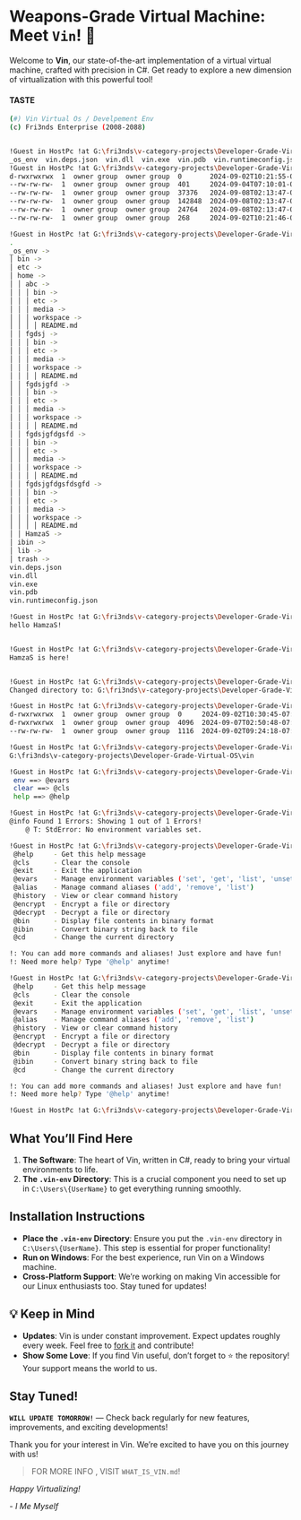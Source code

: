# Weapons-Grade Virtual Machine: Meet `Vin`! 🚀

Welcome to **Vin**, our state-of-the-art implementation of a virtual virtual machine, crafted with precision in C#. Get ready to explore a new dimension of virtualization with this powerful tool!

#### **TASTE**
```sh
(#) Vin Virtual Os / Develpement Env
(c) Fri3nds Enterprise (2008-2088)


!Guest in HostPc !at G:\fri3nds\v-category-projects\Developer-Grade-Virtual-OS\vin\vin\bin\Debug\net8.0 $ @bin ls
_os_env  vin.deps.json  vin.dll  vin.exe  vin.pdb  vin.runtimeconfig.json
!Guest in HostPc !at G:\fri3nds\v-category-projects\Developer-Grade-Virtual-OS\vin\vin\bin\Debug\net8.0 $ @bin ls -l -a
d-rwxrwxrwx  1  owner group  owner group  0       2024-09-02T10:21:55-07:00  _os_env
--rw-rw-rw-  1  owner group  owner group  401     2024-09-04T07:10:01-07:00  vin.deps.json
--rw-rw-rw-  1  owner group  owner group  37376   2024-09-08T02:13:47-07:00  vin.dll
--rw-rw-rw-  1  owner group  owner group  142848  2024-09-08T02:13:47-07:00  vin.exe
--rw-rw-rw-  1  owner group  owner group  24764   2024-09-08T02:13:47-07:00  vin.pdb
--rw-rw-rw-  1  owner group  owner group  268     2024-09-02T10:21:46-07:00  vin.runtimeconfig.json

!Guest in HostPc !at G:\fri3nds\v-category-projects\Developer-Grade-Virtual-OS\vin\vin\bin\Debug\net8.0 $ @bin tree
.
_os_env ->
│ bin ->
│ etc ->
│ home ->
│ │ abc ->
│ │ │ bin ->
│ │ │ etc ->
│ │ │ media ->
│ │ │ workspace ->
│ │ │ │ README.md
│ │ fgdsj ->
│ │ │ bin ->
│ │ │ etc ->
│ │ │ media ->
│ │ │ workspace ->
│ │ │ │ README.md
│ │ fgdsjgfd ->
│ │ │ bin ->
│ │ │ etc ->
│ │ │ media ->
│ │ │ workspace ->
│ │ │ │ README.md
│ │ fgdsjgfdgsfd ->
│ │ │ bin ->
│ │ │ etc ->
│ │ │ media ->
│ │ │ workspace ->
│ │ │ │ README.md
│ │ fgdsjgfdgsfdsgfd ->
│ │ │ bin ->
│ │ │ etc ->
│ │ │ media ->
│ │ │ workspace ->
│ │ │ │ README.md
│ │ HamzaS ->
│ ibin ->
│ lib ->
│ trash ->
vin.deps.json
vin.dll
vin.exe
vin.pdb
vin.runtimeconfig.json

!Guest in HostPc !at G:\fri3nds\v-category-projects\Developer-Grade-Virtual-OS\vin\vin\bin\Debug\net8.0 $ @ibin plutoc:HamzaS.rb
hello HamzaS!


!Guest in HostPc !at G:\fri3nds\v-category-projects\Developer-Grade-Virtual-OS\vin\vin\bin\Debug\net8.0 $ @ibin python:abc.py
HamzaS is here!


!Guest in HostPc !at G:\fri3nds\v-category-projects\Developer-Grade-Virtual-OS\vin\vin\bin\Debug\net8.0 $ @cd ../../../../
Changed directory to: G:\fri3nds\v-category-projects\Developer-Grade-Virtual-OS\vin\

!Guest in HostPc !at G:\fri3nds\v-category-projects\Developer-Grade-Virtual-OS\vin\ $ @bin ls -l -a
d-rwxrwxrwx  1  owner group  owner group  0     2024-09-02T10:30:45-07:00  .vs
d-rwxrwxrwx  1  owner group  owner group  4096  2024-09-07T02:50:48-07:00  vin
--rw-rw-rw-  1  owner group  owner group  1116  2024-09-02T09:24:18-07:00  vin.sln

!Guest in HostPc !at G:\fri3nds\v-category-projects\Developer-Grade-Virtual-OS\vin\ $ @bin pwd
G:\fri3nds\v-category-projects\Developer-Grade-Virtual-OS\vin

!Guest in HostPc !at G:\fri3nds\v-category-projects\Developer-Grade-Virtual-OS\vin\ $ @alias list
 env ==> @evars
 clear ==> @cls
 help ==> @help

!Guest in HostPc !at G:\fri3nds\v-category-projects\Developer-Grade-Virtual-OS\vin\ $ env list
@info Found 1 Errors: Showing 1 out of 1 Errors!
    @ T: StdError: No environment variables set.

!Guest in HostPc !at G:\fri3nds\v-category-projects\Developer-Grade-Virtual-OS\vin\ $ help
 @help     - Get this help message
 @cls      - Clear the console
 @exit     - Exit the application
 @evars    - Manage environment variables ('set', 'get', 'list', 'unset')
 @alias    - Manage command aliases ('add', 'remove', 'list')
 @history  - View or clear command history
 @encrypt  - Encrypt a file or directory
 @decrypt  - Decrypt a file or directory
 @bin      - Display file contents in binary format
 @ibin     - Convert binary string back to file
 @cd       - Change the current directory

!: You can add more commands and aliases! Just explore and have fun!
!: Need more help? Type '@help' anytime!

!Guest in HostPc !at G:\fri3nds\v-category-projects\Developer-Grade-Virtual-OS\vin\ $ @help
 @help     - Get this help message
 @cls      - Clear the console
 @exit     - Exit the application
 @evars    - Manage environment variables ('set', 'get', 'list', 'unset')
 @alias    - Manage command aliases ('add', 'remove', 'list')
 @history  - View or clear command history
 @encrypt  - Encrypt a file or directory
 @decrypt  - Decrypt a file or directory
 @bin      - Display file contents in binary format
 @ibin     - Convert binary string back to file
 @cd       - Change the current directory

!: You can add more commands and aliases! Just explore and have fun!
!: Need more help? Type '@help' anytime!

!Guest in HostPc !at G:\fri3nds\v-category-projects\Developer-Grade-Virtual-OS\vin\ $
```

## What You’ll Find Here

1. **The Software**: The heart of Vin, written in C#, ready to bring your virtual environments to life.
2. **The `.vin-env` Directory**: This is a crucial component you need to set up in `C:\Users\{UserName}` to get everything running smoothly.

## Installation Instructions

- **Place the `.vin-env` Directory**: Ensure you put the `.vin-env` directory in `C:\Users\{UserName}`. This step is essential for proper functionality!
- **Run on Windows**: For the best experience, run Vin on a Windows machine. 
- **Cross-Platform Support**: We’re working on making Vin accessible for our Linux enthusiasts too. Stay tuned for updates!

## 💡 Keep in Mind

- **Updates**: Vin is under constant improvement. Expect updates roughly every week. Feel free to [fork it](#) and contribute!
- **Show Some Love**: If you find Vin useful, don’t forget to ⭐️ the repository! Your support means the world to us.

## Stay Tuned!

**`WILL UPDATE TOMORROW!`** — Check back regularly for new features, improvements, and exciting developments!

Thank you for your interest in Vin. We’re excited to have you on this journey with us!

> FOR MORE INFO , VISIT `WHAT_IS_VIN.md`!

*Happy Virtualizing!*

*- I Me Myself*
